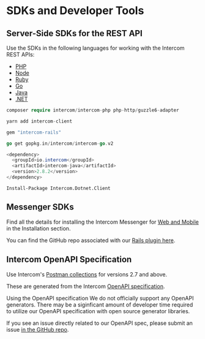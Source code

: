 # SDKs and Developer Tools

## Server-Side SDKs for the REST API

Use the SDKs in the following languages for working with the Intercom REST APIs:

- [PHP](https://github.com/intercom/intercom-php)
- [Node](https://github.com/intercom/intercom-node)
- [Ruby](https://github.com/intercom/intercom-ruby)
- [Go](https://github.com/intercom/intercom-go)
- [Java](https://github.com/intercom/intercom-java)
- [.NET](https://github.com/intercom/intercom-dotnet)

```PHP
composer require intercom/intercom-php php-http/guzzle6-adapter
```

```Node.js
yarn add intercom-client
```

```Ruby
gem "intercom-rails"
```

```Go
go get gopkg.in/intercom/intercom-go.v2
```

```Java
<dependency>
  <groupId>io.intercom</groupId>
  <artifactId>intercom-java</artifactId>
  <version>2.8.2</version>
</dependency>
```

```.NET
Install-Package Intercom.Dotnet.Client
```

## Messenger SDKs

Find all the details for installing the Intercom Messenger for [Web and Mobile](/installing-intercom) in the Installation section.

You can find the GitHub repo associated with our [Rails plugin here](https://github.com/intercom/intercom-rails).

## Intercom OpenAPI Specification

Use Intercom's [Postman collections](https://www.postman.com/intercom-api/intercom-apis/collection) for versions 2.7 and above.

These are generated from the Intercom [OpenAPI specification](https://github.com/intercom/Intercom-OpenAPI).

Using the OpenAPI specification
We do not officially support any OpenAPI generators. There may be a siginficant amount of developer time required to utilize our OpenAPI specification with open source generator libraries.

If you see an issue directly related to our OpenAPI spec, please submit an issue [in the GitHub repo](https://github.com/intercom/Intercom-OpenAPI).
